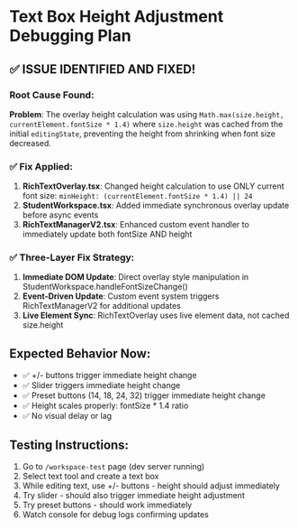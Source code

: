# Text Box Height Adjustment Debugging Plan

## ✅ ISSUE IDENTIFIED AND FIXED!

### Root Cause Found:
**Problem**: The overlay height calculation was using `Math.max(size.height, currentElement.fontSize * 1.4)` where `size.height` was cached from the initial `editingState`, preventing the height from shrinking when font size decreased.

### ✅ Fix Applied:
1. **RichTextOverlay.tsx**: Changed height calculation to use ONLY current font size: `minHeight: (currentElement.fontSize * 1.4) || 24`
2. **StudentWorkspace.tsx**: Added immediate synchronous overlay update before async events
3. **RichTextManagerV2.tsx**: Enhanced custom event handler to immediately update both fontSize AND height

### ✅ Three-Layer Fix Strategy:
1. **Immediate DOM Update**: Direct overlay style manipulation in StudentWorkspace.handleFontSizeChange()
2. **Event-Driven Update**: Custom event system triggers RichTextManagerV2 for additional updates  
3. **Live Element Sync**: RichTextOverlay uses live element data, not cached size.height

## Expected Behavior Now:
- ✅ +/- buttons trigger immediate height change
- ✅ Slider triggers immediate height change  
- ✅ Preset buttons (14, 18, 24, 32) trigger immediate height change
- ✅ Height scales properly: fontSize * 1.4 ratio
- ✅ No visual delay or lag

## Testing Instructions:
1. Go to `/workspace-test` page (dev server running)
2. Select text tool and create a text box
3. While editing text, use +/- buttons - height should adjust immediately
4. Try slider - should also trigger immediate height adjustment
5. Try preset buttons - should work immediately
6. Watch console for debug logs confirming updates

